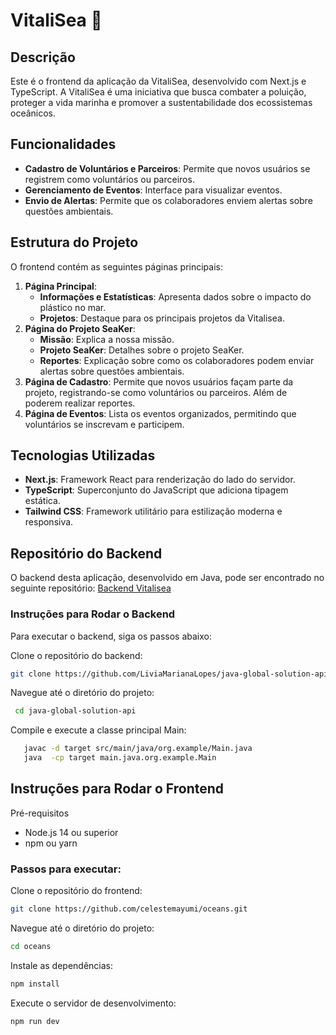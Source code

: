# VitaliSea 🌊

## Descrição
Este é o frontend da aplicação da VitaliSea, desenvolvido com Next.js e TypeScript. A VitaliSea é uma iniciativa que busca combater a poluição, proteger a vida marinha e promover a sustentabilidade dos ecossistemas oceânicos. 

## Funcionalidades
- **Cadastro de Voluntários e Parceiros**: Permite que novos usuários se registrem como voluntários ou parceiros.
- **Gerenciamento de Eventos**: Interface para visualizar eventos.
- **Envio de Alertas**: Permite que os colaboradores enviem alertas sobre questões ambientais.

## Estrutura do Projeto
O frontend contém as seguintes páginas principais:

1. **Página Principal**: 
   - **Informações e Estatísticas**: Apresenta dados sobre o impacto do plástico no mar.
   - **Projetos**: Destaque para os principais projetos da Vitalisea.
2. **Página do Projeto SeaKer**:
   - **Missão**: Explica a nossa missão.
   - **Projeto SeaKer**: Detalhes sobre o projeto SeaKer.
   - **Reportes**: Explicação sobre como os colaboradores podem enviar alertas sobre questões ambientais.
3. **Página de Cadastro**: Permite que novos usuários façam parte da projeto, registrando-se como voluntários ou parceiros. Além de poderem realizar reportes.
4. **Página de Eventos**: Lista os eventos organizados, permitindo que voluntários se inscrevam e participem.


## Tecnologias Utilizadas
- **Next.js**: Framework React para renderização do lado do servidor.
- **TypeScript**: Superconjunto do JavaScript que adiciona tipagem estática.
- **Tailwind CSS**: Framework utilitário para estilização moderna e responsiva.

## Repositório do Backend
O backend desta aplicação, desenvolvido em Java, pode ser encontrado no seguinte repositório: [Backend Vitalisea](https://github.com/LiviaMarianaLopes/java-global-solution-api)

### Instruções para Rodar o Backend
Para executar o backend, siga os passos abaixo:

Clone o repositório do backend:
   ```bash
   git clone https://github.com/LiviaMarianaLopes/java-global-solution-api.git
````
Navegue até o diretório do projeto:

  ````bash
   cd java-global-solution-api
````

Compile e execute a classe principal Main:

````bash
   javac -d target src/main/java/org.example/Main.java
   java  -cp target main.java.org.example.Main
````


## Instruções para Rodar o Frontend

Pré-requisitos
- Node.js 14 ou superior
- npm ou yarn
  
### Passos para executar:

Clone o repositório do frontend:

````bash
git clone https://github.com/celestemayumi/oceans.git
````
Navegue até o diretório do projeto:

````bash
cd oceans
````
Instale as dependências:

````bash
npm install
````

Execute o servidor de desenvolvimento:

````bash
npm run dev
````
